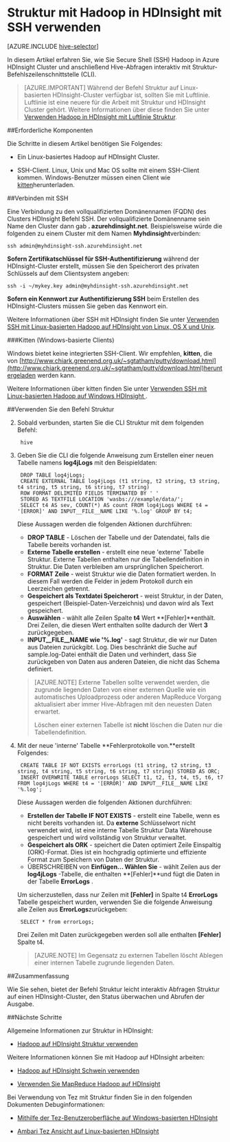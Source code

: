 <properties
   pageTitle="Verwenden Sie Struktur-Shell in HDInsight (Hadoop) | Microsoft Azure"
   description="Informationen Sie zum Shell Struktur mit einer Linux-basierten HDInsight verwenden. Sie erfahren Sie, wie die Verbindung mit HDInsight SSh dann interaktiv Abfragen mithilfe der Shell Struktur."
   services="hdinsight"
   documentationCenter=""
   authors="Blackmist"
   manager="jhubbard"
   editor="cgronlun"
    tags="azure-portal"/>

<tags
   ms.service="hdinsight"
   ms.devlang="na"
   ms.topic="article"
   ms.tgt_pltfrm="na"
   ms.workload="big-data"
   ms.date="10/04/2016"
   ms.author="larryfr"/>

# <a name="use-hive-with-hadoop-in-hdinsight-with-ssh"></a>Struktur mit Hadoop in HDInsight mit SSH verwenden

[AZURE.INCLUDE [hive-selector](../../includes/hdinsight-selector-use-hive.md)]

In diesem Artikel erfahren Sie, wie Sie Secure Shell (SSH) Hadoop in Azure HDInsight Cluster und anschließend Hive-Abfragen interaktiv mit Struktur-Befehlszeilenschnittstelle (CLI).

> [AZURE.IMPORTANT] Während der Befehl Struktur auf Linux-basierten HDInsight-Cluster verfügbar ist, sollten Sie mit Luftlinie. Luftlinie ist eine neuere für die Arbeit mit Struktur und HDInsight Cluster gehört. Weitere Informationen über diese finden Sie unter [Verwenden Hadoop in HDInsight mit Luftlinie Struktur](hdinsight-hadoop-use-hive-beeline.md).

##<a id="prereq"></a>Erforderliche Komponenten

Die Schritte in diesem Artikel benötigen Sie Folgendes:

* Ein Linux-basiertes Hadoop auf HDInsight Cluster.

* SSH-Client. Linux, Unix und Mac OS sollte mit einem SSH-Client kommen. Windows-Benutzer müssen einen Client wie [kitten](http://www.chiark.greenend.org.uk/~sgtatham/putty/download.html)herunterladen.

##<a id="ssh"></a>Verbinden mit SSH

Eine Verbindung zu den vollqualifizierten Domänennamen (FQDN) des Clusters HDInsight Befehl SSH. Der vollqualifizierte Domänenname sein Name den Cluster dann gab **. azurehdinsight.net**. Beispielsweise würde die folgenden zu einem Cluster mit dem Namen **Myhdinsight**verbinden:

    ssh admin@myhdinsight-ssh.azurehdinsight.net

**Sofern Zertifikatschlüssel für SSH-Authentifizierung** während der HDInsight-Cluster erstellt, müssen Sie den Speicherort des privaten Schlüssels auf dem Clientsystem angeben:

    ssh -i ~/mykey.key admin@myhdinsight-ssh.azurehdinsight.net

**Sofern ein Kennwort zur Authentifizierung SSH** beim Erstellen des HDInsight-Clusters müssen Sie geben das Kennwort ein.

Weitere Informationen über SSH mit HDInsight finden Sie unter [Verwenden SSH mit Linux-basierten Hadoop auf HDInsight von Linux, OS X und Unix](hdinsight-hadoop-linux-use-ssh-unix.md).

###<a name="putty-windows-based-clients"></a>Kitten (Windows-basierte Clients)

Windows bietet keine integrierten SSH-Client. Wir empfehlen, **kitten**, die von [http://www.chiark.greenend.org.uk/~sgtatham/putty/download.html](http://www.chiark.greenend.org.uk/~sgtatham/putty/download.html)heruntergeladen werden kann.

Weitere Informationen über kitten finden Sie unter [Verwenden SSH mit Linux-basierten Hadoop auf Windows HDInsight ](hdinsight-hadoop-linux-use-ssh-windows.md).

##<a id="hive"></a>Verwenden Sie den Befehl Struktur

2. Sobald verbunden, starten Sie die CLI Struktur mit dem folgenden Befehl:

        hive

3. Geben Sie die CLI die folgende Anweisung zum Erstellen einer neuen Tabelle namens **log4jLogs** mit den Beispieldaten:

        DROP TABLE log4jLogs;
        CREATE EXTERNAL TABLE log4jLogs (t1 string, t2 string, t3 string, t4 string, t5 string, t6 string, t7 string)
        ROW FORMAT DELIMITED FIELDS TERMINATED BY ' '
        STORED AS TEXTFILE LOCATION 'wasbs:///example/data/';
        SELECT t4 AS sev, COUNT(*) AS count FROM log4jLogs WHERE t4 = '[ERROR]' AND INPUT__FILE__NAME LIKE '%.log' GROUP BY t4;

    Diese Aussagen werden die folgenden Aktionen durchführen:

    * **DROP TABLE** - Löschen der Tabelle und der Datendatei, falls die Tabelle bereits vorhanden ist.
    * **Externe Tabelle erstellen** - erstellt eine neue 'externe' Tabelle Struktur. Externe Tabellen enthalten nur die Tabellendefinition in Struktur. Die Daten verbleiben am ursprünglichen Speicherort.
    * **FORMAT Zeile** - weist Struktur wie die Daten formatiert werden. In diesem Fall werden die Felder in jedem Protokoll durch ein Leerzeichen getrennt.
    * **Gespeichert als Textdatei Speicherort** - weist Struktur, in der Daten, gespeichert (Beispiel-Daten-Verzeichnis) und davon wird als Text gespeichert.
    * **Auswählen** - wählt alle Zeilen Spalte **t4** Wert **[Fehler]**enthält. Drei Zeilen, die diesen Wert enthalten sollte dadurch der Wert **3** zurückgegeben.
    * **INPUT__FILE__NAME wie '%.log'** - sagt Struktur, die wir nur Daten aus Dateien zurückgibt. Log. Dies beschränkt die Suche auf sample.log-Datei enthält die Daten und verhindert, dass Sie zurückgeben von Daten aus anderen Dateien, die nicht das Schema definiert.

    > [AZURE.NOTE] Externe Tabellen sollte verwendet werden, die zugrunde liegenden Daten von einer externen Quelle wie ein automatisches Uploadprozess oder anderen MapReduce Vorgang aktualisiert aber immer Hive-Abfragen mit den neuesten Daten erwartet.
    >
    > Löschen einer externen Tabelle ist **nicht** löschen die Daten nur die Tabellendefinition.

4. Mit der neue 'interne' Tabelle **Fehlerprotokolle von.**erstellt Folgendes:

        CREATE TABLE IF NOT EXISTS errorLogs (t1 string, t2 string, t3 string, t4 string, t5 string, t6 string, t7 string) STORED AS ORC;
        INSERT OVERWRITE TABLE errorLogs SELECT t1, t2, t3, t4, t5, t6, t7 FROM log4jLogs WHERE t4 = '[ERROR]' AND INPUT__FILE__NAME LIKE '%.log';

    Diese Aussagen werden die folgenden Aktionen durchführen:

    * **Erstellen der Tabelle IF NOT EXISTS** - erstellt eine Tabelle, wenn es nicht bereits vorhanden ist. Da **externe** Schlüsselwort nicht verwendet wird, ist eine interne Tabelle Struktur Data Warehouse gespeichert und wird vollständig von Struktur verwaltet.
    * **Gespeichert als ORK** - speichert die Daten optimiert Zeile Einspaltig (ORK)-Format. Dies ist ein hochgradig optimierte und effiziente Format zum Speichern von Daten der Struktur.
    * ÜBERSCHREIBEN von **Einfügen... Wählen Sie** - wählt Zeilen aus der **log4jLogs** -Tabelle, die enthalten **[Fehler]**und fügt die Daten in der Tabelle **ErrorLogs** .

    Um sicherzustellen, dass nur Zeilen mit **[Fehler]** in Spalte t4 **ErrorLogs** Tabelle gespeichert wurden, verwenden Sie die folgende Anweisung alle Zeilen aus **ErrorLogs**zurückgeben:

        SELECT * from errorLogs;

    Drei Zeilen mit Daten zurückgegeben werden soll alle enthalten **[Fehler]** Spalte t4.

    > [AZURE.NOTE] Im Gegensatz zu externen Tabellen löscht Ablegen einer internen Tabelle zugrunde liegenden Daten.

##<a id="summary"></a>Zusammenfassung

Wie Sie sehen, bietet der Befehl Struktur leicht interaktiv Abfragen Struktur auf einen HDInsight-Cluster, den Status überwachen und Abrufen der Ausgabe.

##<a id="nextsteps"></a>Nächste Schritte

Allgemeine Informationen zur Struktur in HDInsight:

* [Hadoop auf HDInsight Struktur verwenden](hdinsight-use-hive.md)

Weitere Informationen können Sie mit Hadoop auf HDInsight arbeiten:

* [Hadoop auf HDInsight Schwein verwenden](hdinsight-use-pig.md)

* [Verwenden Sie MapReduce Hadoop auf HDInsight](hdinsight-use-mapreduce.md)

Bei Verwendung von Tez mit Struktur finden Sie in den folgenden Dokumenten Debuginformationen:

* [Mithilfe der Tez-Benutzeroberfläche auf Windows-basierten HDInsight](hdinsight-debug-tez-ui.md)

* [Ambari Tez Ansicht auf Linux-basierten HDInsight](hdinsight-debug-ambari-tez-view.md)

[hdinsight-sdk-documentation]: http://msdnstage.redmond.corp.microsoft.com/library/dn479185.aspx

[azure-purchase-options]: http://azure.microsoft.com/pricing/purchase-options/
[azure-member-offers]: http://azure.microsoft.com/pricing/member-offers/
[azure-free-trial]: http://azure.microsoft.com/pricing/free-trial/

[apache-tez]: http://tez.apache.org
[apache-hive]: http://hive.apache.org/
[apache-log4j]: http://en.wikipedia.org/wiki/Log4j
[hive-on-tez-wiki]: https://cwiki.apache.org/confluence/display/Hive/Hive+on+Tez
[import-to-excel]: http://azure.microsoft.com/documentation/articles/hdinsight-connect-excel-power-query/


[hdinsight-use-oozie]: hdinsight-use-oozie.md
[hdinsight-analyze-flight-data]: hdinsight-analyze-flight-delay-data.md

[putty]: http://www.chiark.greenend.org.uk/~sgtatham/putty/download.html

[hdinsight-provision]: hdinsight-provision-clusters.md
[hdinsight-submit-jobs]: hdinsight-submit-hadoop-jobs-programmatically.md
[hdinsight-upload-data]: hdinsight-upload-data.md



[powershell-here-strings]: http://technet.microsoft.com/library/ee692792.aspx


[img-hdi-hive-powershell-output]: ./media/hdinsight-use-hive/HDI.Hive.PowerShell.Output.png

